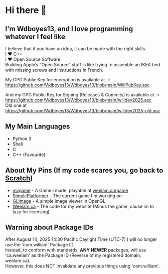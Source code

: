 # Hi there 👋

## I'm Wdboyes13, and I love programming whatever I feel like  
  
I believe that if you have an idea, it can be made with the right skills.  
I ❤️ C++  
I ❤️ Open Source Software  
Building Apple’s "Open Source" stuff is like trying to assemble an IKEA bed with missing screws and instructions in French.  
  
My GPG Public Key for encryption is available at →  
https://github.com/Wdboyes13/Wdboyes13/blob/main/WillPubKey.asc  
  
And my GPG Public Key for Signing (Releases & Commits) is available at →  
https://github.com/Wdboyes13/Wdboyes13/blob/main/willdev2025.asc  
Old one at https://github.com/Wdboyes13/Wdboyes13/blob/main/willdev2025-old.asc  
  
## My Main Languages  
- Python 3  
- Shell  
- C  
- C++ (Favourite)  

## About My Pins (If my code scares you, go back to [Scratch](https://scratch.mit.edu))  

- [mygame](https://github.com/Wdboyes13/mygame) - A Game i made, playable at [weelam.ca/game](https://weelam.ca/game/)
- [SimplePlatformer](https://github.com/Wdboyes13/SimplePlatformer) - The current game I'm working on  
- [GLImage](https://github.com/Wdboyes13/GLImage) - A simple image viewer in OpenGL
- [Weelam.ca](https://github.com/Wdboyes13/Weelam.ca) - The code for my website (Minus the game, cause im to lazy for licensing)

## Warning about Package IDs  
After August 14, 2025 14:30 Pacific Daylight Time (UTC-7) I will no longer use the 'com.william' Package ID.  
Instead, to conform with standards, __ANY NEWER__ packages, will use 'ca.weelam' as the Package ID (Reverse of my registered domain, weelam.ca).  
However, this does NOT invalidate any previous things using 'com.william'.  
